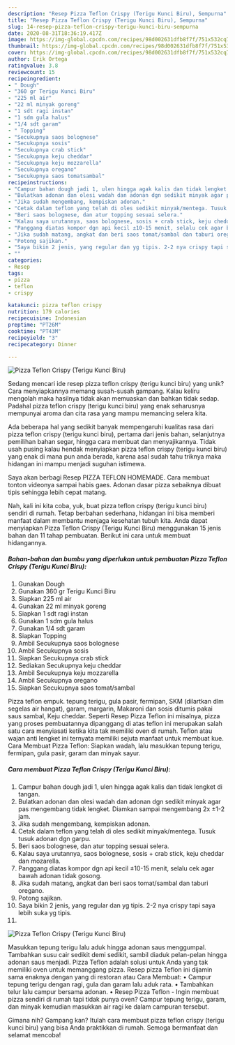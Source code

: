 ```yaml
---
description: "Resep Pizza Teflon Crispy (Terigu Kunci Biru), Sempurna"
title: "Resep Pizza Teflon Crispy (Terigu Kunci Biru), Sempurna"
slug: 14-resep-pizza-teflon-crispy-terigu-kunci-biru-sempurna
date: 2020-08-31T18:36:19.417Z
image: https://img-global.cpcdn.com/recipes/98d002631dfb8f7f/751x532cq70/pizza-teflon-crispy-terigu-kunci-biru-foto-resep-utama.jpg
thumbnail: https://img-global.cpcdn.com/recipes/98d002631dfb8f7f/751x532cq70/pizza-teflon-crispy-terigu-kunci-biru-foto-resep-utama.jpg
cover: https://img-global.cpcdn.com/recipes/98d002631dfb8f7f/751x532cq70/pizza-teflon-crispy-terigu-kunci-biru-foto-resep-utama.jpg
author: Erik Ortega
ratingvalue: 3.8
reviewcount: 15
recipeingredient:
- " Dough"
- "360 gr Terigu Kunci Biru"
- "225 ml air"
- "22 ml minyak goreng"
- "1 sdt ragi instan"
- "1 sdm gula halus"
- "1/4 sdt garam"
- " Topping"
- "Secukupnya saos bolognese"
- "Secukupnya sosis"
- "Secukupnya crab stick"
- "Secukupnya keju cheddar"
- "Secukupnya keju mozzarella"
- "Secukupnya oregano"
- "Secukupnya saos tomatsambal"
recipeinstructions:
- "Campur bahan dough jadi 1, ulen hingga agak kalis dan tidak lengket di tangan."
- "Bulatkan adonan dan olesi wadah dan adonan dgn sedikit minyak agar pas mengembang tidak lengket. Diamkan sampai mengembang 2x ±1-2 jam."
- "Jika sudah mengembang, kempiskan adonan."
- "Cetak dalam teflon yang telah di oles sedikit minyak/mentega. Tusuk tusuk adonan dgn garpu."
- "Beri saos bolognese, dan atur topping sesuai selera."
- "Kalau saya urutannya, saos bolognese, sosis + crab stick, keju cheddar dan mozarella."
- "Panggang diatas kompor dgn api kecil ±10-15 menit, selalu cek agar bawah adonan tidak gosong."
- "Jika sudah matang, angkat dan beri saos tomat/sambal dan taburi oregano."
- "Potong sajikan."
- "Saya bikin 2 jenis, yang regular dan yg tipis. 2-2 nya crispy tapi saya lebih suka yg tipis."
- ""
categories:
- Resep
tags:
- pizza
- teflon
- crispy

katakunci: pizza teflon crispy 
nutrition: 179 calories
recipecuisine: Indonesian
preptime: "PT26M"
cooktime: "PT43M"
recipeyield: "3"
recipecategory: Dinner

---
```



![Pizza Teflon Crispy (Terigu Kunci Biru)](https://img-global.cpcdn.com/recipes/98d002631dfb8f7f/751x532cq70/pizza-teflon-crispy-terigu-kunci-biru-foto-resep-utama.jpg)

Sedang mencari ide resep pizza teflon crispy (terigu kunci biru) yang unik? Cara menyiapkannya memang susah-susah gampang. Kalau keliru mengolah maka hasilnya tidak akan memuaskan dan bahkan tidak sedap. Padahal pizza teflon crispy (terigu kunci biru) yang enak seharusnya mempunyai aroma dan cita rasa yang mampu memancing selera kita.

Ada beberapa hal yang sedikit banyak mempengaruhi kualitas rasa dari pizza teflon crispy (terigu kunci biru), pertama dari jenis bahan, selanjutnya pemilihan bahan segar, hingga cara membuat dan menyajikannya. Tidak usah pusing kalau hendak menyiapkan pizza teflon crispy (terigu kunci biru) yang enak di mana pun anda berada, karena asal sudah tahu triknya maka hidangan ini mampu menjadi suguhan istimewa.

Saya akan berbagi Resep PIZZA TEFLON HOMEMADE. Cara membuat tonton videonya sampai habis gaes. Adonan dasar pizza sebaiknya dibuat tipis sehingga lebih cepat matang.


Nah, kali ini kita coba, yuk, buat pizza teflon crispy (terigu kunci biru) sendiri di rumah. Tetap berbahan sederhana, hidangan ini bisa memberi manfaat dalam membantu menjaga kesehatan tubuh kita. Anda dapat menyiapkan Pizza Teflon Crispy (Terigu Kunci Biru) menggunakan 15 jenis bahan dan 11 tahap pembuatan. Berikut ini cara untuk membuat hidangannya.

<!--inarticleads1-->

##### Bahan-bahan dan bumbu yang diperlukan untuk pembuatan Pizza Teflon Crispy (Terigu Kunci Biru):

1. Gunakan  Dough
1. Gunakan 360 gr Terigu Kunci Biru
1. Siapkan 225 ml air
1. Gunakan 22 ml minyak goreng
1. Siapkan 1 sdt ragi instan
1. Gunakan 1 sdm gula halus
1. Gunakan 1/4 sdt garam
1. Siapkan  Topping
1. Ambil Secukupnya saos bolognese
1. Ambil Secukupnya sosis
1. Siapkan Secukupnya crab stick
1. Sediakan Secukupnya keju cheddar
1. Ambil Secukupnya keju mozzarella
1. Ambil Secukupnya oregano
1. Siapkan Secukupnya saos tomat/sambal


Pizza teflon empuk. tepung terigu, gula pasir, fermipan, SKM (dilartkan dlm segelas air hangat), garam, margarin, Makaroni dan sosis ditumis pakai saus sambal, Keju cheddar. Seperti Resep Pizza Teflon ini misalnya, pizza yang proses pembuatannya dipanggang di atas teflon ini merupakan salah satu cara menyiasati ketika kita tak memiliki oven di rumah. Teflon atau wajan anti lengket ini ternyata memiliki sejuta manfaat untuk membuat kue. Cara Membuat Pizza Teflon: Siapkan wadah, lalu masukkan tepung terigu, fermipan, gula pasir, garam dan minyak sayur. 

<!--inarticleads2-->

##### Cara membuat Pizza Teflon Crispy (Terigu Kunci Biru):

1. Campur bahan dough jadi 1, ulen hingga agak kalis dan tidak lengket di tangan.
1. Bulatkan adonan dan olesi wadah dan adonan dgn sedikit minyak agar pas mengembang tidak lengket. Diamkan sampai mengembang 2x ±1-2 jam.
1. Jika sudah mengembang, kempiskan adonan.
1. Cetak dalam teflon yang telah di oles sedikit minyak/mentega. Tusuk tusuk adonan dgn garpu.
1. Beri saos bolognese, dan atur topping sesuai selera.
1. Kalau saya urutannya, saos bolognese, sosis + crab stick, keju cheddar dan mozarella.
1. Panggang diatas kompor dgn api kecil ±10-15 menit, selalu cek agar bawah adonan tidak gosong.
1. Jika sudah matang, angkat dan beri saos tomat/sambal dan taburi oregano.
1. Potong sajikan.
1. Saya bikin 2 jenis, yang regular dan yg tipis. 2-2 nya crispy tapi saya lebih suka yg tipis.
1. 
<img src="//assets-global.cpcdn.com/assets/icons/button_play-2c75c40dde080a61004c1f40b05d8f140eaff45d7e9e6481dc71c63d2e7c4909.png" alt="Pizza Teflon Crispy (Terigu Kunci Biru)">

Masukkan tepung terigu lalu aduk hingga adonan saus menggumpal. Tambahkan susu cair sedikit demi sedikit, sambil diaduk pelan-pelan hingga adonan saus menjadi. Pizza Teflon adalah solusi untuk Anda yang tak memiliki oven untuk memanggang pizza. Resep pizza Teflon ini dijamin sama enaknya dengan yang di restoran atau Cara Membuat: • Campur tepung terigu dengan ragi, gula dan garam lalu aduk rata. • Tambahkan telur lalu campur bersama adonan. • Resep Pizza Teflon - Ingin membuat pizza sendiri di rumah tapi tidak punya oven? Campur tepung terigu, garam, dan minyak kemudian masukkan air ragi ke dalam campuran tersebut. 

Gimana nih? Gampang kan? Itulah cara membuat pizza teflon crispy (terigu kunci biru) yang bisa Anda praktikkan di rumah. Semoga bermanfaat dan selamat mencoba!
